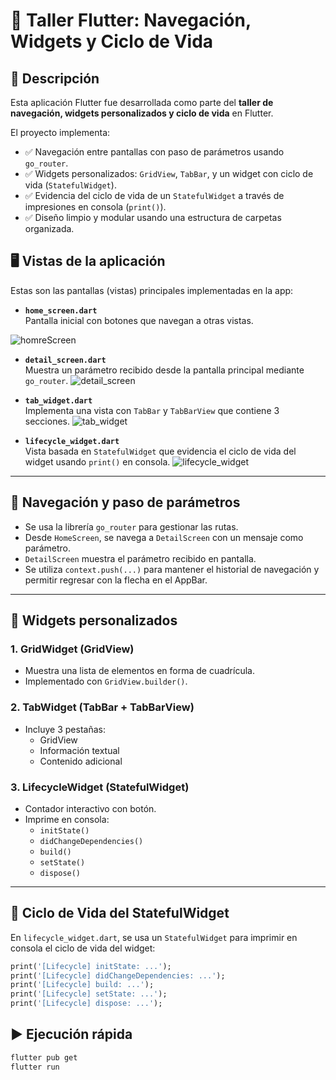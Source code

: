 # 🚀 Taller Flutter: Navegación, Widgets y Ciclo de Vida

## 📱 Descripción

Esta aplicación Flutter fue desarrollada como parte del **taller de navegación, widgets personalizados y ciclo de vida** en Flutter.

El proyecto implementa:

- ✅ Navegación entre pantallas con paso de parámetros usando `go_router`.
- ✅ Widgets personalizados: `GridView`, `TabBar`, y un widget con ciclo de vida (`StatefulWidget`).
- ✅ Evidencia del ciclo de vida de un `StatefulWidget` a través de impresiones en consola (`print()`).
- ✅ Diseño limpio y modular usando una estructura de carpetas organizada.

## 🖥️ Vistas de la aplicación

Estas son las pantallas (vistas) principales implementadas en la app:

- **`home_screen.dart`**  
  Pantalla inicial con botones que navegan a otras vistas.


![homreScreen](https://github.com/user-attachments/assets/d7dcea08-3be0-41fa-8a76-36bcf36a1739)

  
- **`detail_screen.dart`**  
  Muestra un parámetro recibido desde la pantalla principal mediante `go_router`.
![detail_screen](https://github.com/user-attachments/assets/a01ef00e-35d2-4091-b919-b26ad1e24f9f)

- **`tab_widget.dart`**  
  Implementa una vista con `TabBar` y `TabBarView` que contiene 3 secciones.
![tab_widget](https://github.com/user-attachments/assets/7d89b43b-48bc-4c84-8fdd-011b97fce20e)

- **`lifecycle_widget.dart`**  
  Vista basada en `StatefulWidget` que evidencia el ciclo de vida del widget usando `print()` en consola.
![lifecycle_widget](https://github.com/user-attachments/assets/adb0b829-f262-4928-82f3-e928640d1f8d)

---

## 🧭 Navegación y paso de parámetros

- Se usa la librería `go_router` para gestionar las rutas.
- Desde `HomeScreen`, se navega a `DetailScreen` con un mensaje como parámetro.
- `DetailScreen` muestra el parámetro recibido en pantalla.
- Se utiliza `context.push(...)` para mantener el historial de navegación y permitir regresar con la flecha en el AppBar.

---

## 🧱 Widgets personalizados

### 1. **GridWidget (GridView)**
- Muestra una lista de elementos en forma de cuadrícula.
- Implementado con `GridView.builder()`.

### 2. **TabWidget (TabBar + TabBarView)**
- Incluye 3 pestañas:
  - GridView
  - Información textual
  - Contenido adicional

### 3. **LifecycleWidget (StatefulWidget)**
- Contador interactivo con botón.
- Imprime en consola:
  - `initState()`
  - `didChangeDependencies()`
  - `build()`
  - `setState()`
  - `dispose()`

---

## 🔁 Ciclo de Vida del StatefulWidget

En `lifecycle_widget.dart`, se usa un `StatefulWidget` para imprimir en consola el ciclo de vida del widget:

```dart
print('[Lifecycle] initState: ...');
print('[Lifecycle] didChangeDependencies: ...');
print('[Lifecycle] build: ...');
print('[Lifecycle] setState: ...');
print('[Lifecycle] dispose: ...');

```
## ▶️ Ejecución rápida

```bash
flutter pub get
flutter run
```
